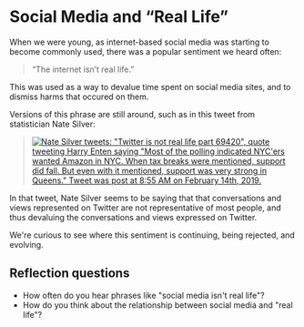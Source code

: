 # Social Media and “Real Life”

When we were young, as internet-based social media was starting to become commonly used, there was a popular sentiment we heard often:
> “The internet isn’t real life.”

This was used as a way to devalue time spent on social media sites, and to dismiss harms that occured on them.

Versions of this phrase are still around, such as in this tweet from statistician Nate Silver:
> [![Nate Silver tweets: "Twitter is not real life part 69420", quote tweeting Harry Enten saying "Most of the polling indicated NYC'ers wanted Amazon in NYC. When tax breaks were mentioned, support did fall. But even with it mentioned, support was very strong in Queens." Tweet was post at 8:55 AM on February 14th, 2019.](twitter_not_real_life.png)](https://twitter.com/natesilver538/status/1096090507762167810)

In that tweet, Nate Silver seems to be saying that that conversations and views represented on Twitter are not representative of most people, and thus devaluing the conversations and views expressed on Twitter.

We're curious to see where this sentiment is continuing, being rejected, and evolving.

## Reflection questions

- How often do you hear phrases like "social media isn't real life"?
- How do you think about the relationship between social media and "real life"?
